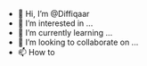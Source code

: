 - 👋 Hi, I’m @Diffiqaar
- 👀 I’m interested in ...
- 🌱 I’m currently learning ...
- 💞️ I’m looking to collaborate on ...
- 📫 How to 

